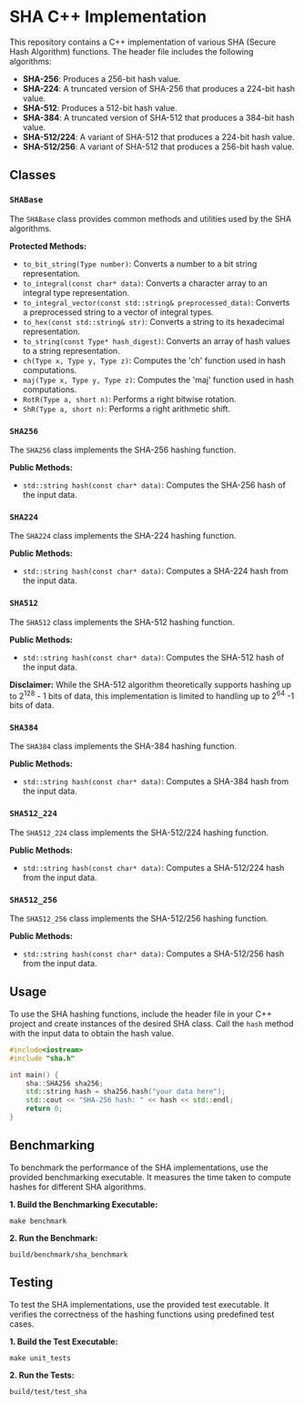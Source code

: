 # SHA C++ Implementation

This repository contains a C++ implementation of various SHA (Secure Hash Algorithm) functions. The header file includes the following algorithms:

- **SHA-256**: Produces a 256-bit hash value.
- **SHA-224**: A truncated version of SHA-256 that produces a 224-bit hash value.
- **SHA-512**: Produces a 512-bit hash value.
- **SHA-384**: A truncated version of SHA-512 that produces a 384-bit hash value.
- **SHA-512/224**: A variant of SHA-512 that produces a 224-bit hash value.
- **SHA-512/256**: A variant of SHA-512 that produces a 256-bit hash value.

## Classes

### `SHABase`

The `SHABase` class provides common methods and utilities used by the SHA algorithms.

**Protected Methods:**
- `to_bit_string(Type number)`: Converts a number to a bit string representation.
- `to_integral(const char* data)`: Converts a character array to an integral type representation.
- `to_integral_vector(const std::string& preprocessed_data)`: Converts a preprocessed string to a vector of integral types.
- `to_hex(const std::string& str)`: Converts a string to its hexadecimal representation.
- `to_string(const Type* hash_digest)`: Converts an array of hash values to a string representation.
- `ch(Type x, Type y, Type z)`: Computes the 'ch' function used in hash computations.
- `maj(Type x, Type y, Type z)`: Computes the 'maj' function used in hash computations.
- `RotR(Type a, short n)`: Performs a right bitwise rotation.
- `ShR(Type a, short n)`: Performs a right arithmetic shift.

### `SHA256`

The `SHA256` class implements the SHA-256 hashing function.

**Public Methods:**
- `std::string hash(const char* data)`: Computes the SHA-256 hash of the input data.

### `SHA224`

The `SHA224` class implements the SHA-224 hashing function.

**Public Methods:**
- `std::string hash(const char* data)`: Computes a SHA-224 hash from the input data.

### `SHA512`

The `SHA512` class implements the SHA-512 hashing function.

**Public Methods:**
- `std::string hash(const char* data)`: Computes the SHA-512 hash of the input data.

**Disclaimer:** While the SHA-512 algorithm theoretically supports hashing up to 2<sup>128</sup> - 1 bits of data, this implementation is limited to handling up to 2<sup>64</sup> -1 bits of data.

### `SHA384`

The `SHA384` class implements the SHA-384 hashing function.

**Public Methods:**
- `std::string hash(const char* data)`: Computes a SHA-384 hash from the input data.

### `SHA512_224`

The `SHA512_224` class implements the SHA-512/224 hashing function.

**Public Methods:**
- `std::string hash(const char* data)`: Computes a SHA-512/224 hash from the input data.

### `SHA512_256`

The `SHA512_256` class implements the SHA-512/256 hashing function.

**Public Methods:**
- `std::string hash(const char* data)`: Computes a SHA-512/256 hash from the input data.

## Usage

To use the SHA hashing functions, include the header file in your C++ project and create instances of the desired SHA class. Call the `hash` method with the input data to obtain the hash value.

```cpp
#include<iostream>
#include "sha.h"

int main() {
    sha::SHA256 sha256;
    std::string hash = sha256.hash("your data here");
    std::cout << "SHA-256 hash: " << hash << std::endl;
    return 0;
}
```

## Benchmarking
To benchmark the performance of the SHA implementations, use the provided benchmarking executable. It measures the time taken to compute hashes for different SHA algorithms.

**1. Build the Benchmarking Executable:**
```shell
make benchmark
```

**2. Run the Benchmark:**
```shell
build/benchmark/sha_benchmark
```

## Testing
To test the SHA implementations, use the provided test executable. It verifies the correctness of the hashing functions using predefined test cases.

**1. Build the Test Executable:**
```shell
make unit_tests
```
**2. Run the Tests:**
```shell
build/test/test_sha
```
